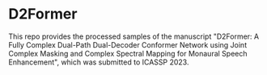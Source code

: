 # D2Former
This repo provides the processed samples of the manuscript "D2Former: A Fully Complex Dual-Path Dual-Decoder Conformer Network using Joint Complex Masking and Complex Spectral Mapping for Monaural Speech Enhancement", which was submitted to ICASSP 2023. 
